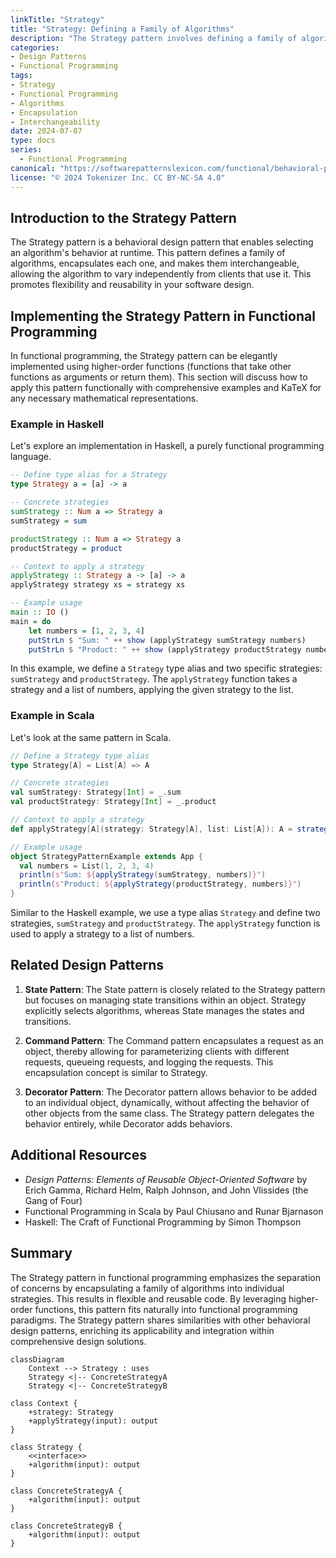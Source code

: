```yaml
---
linkTitle: "Strategy"
title: "Strategy: Defining a Family of Algorithms"
description: "The Strategy pattern involves defining a family of algorithms, encapsulating each one, and making them interchangeable. This allows the algorithm to vary independently from clients that use it."
categories:
- Design Patterns
- Functional Programming
tags:
- Strategy
- Functional Programming
- Algorithms
- Encapsulation
- Interchangeability
date: 2024-07-07
type: docs
series:
  - Functional Programming
canonical: "https://softwarepatternslexicon.com/functional/behavioral-patterns/interactions/strategy"
license: "© 2024 Tokenizer Inc. CC BY-NC-SA 4.0"
---
```



## Introduction to the Strategy Pattern

The Strategy pattern is a behavioral design pattern that enables selecting an algorithm's behavior at runtime. This pattern defines a family of algorithms, encapsulates each one, and makes them interchangeable, allowing the algorithm to vary independently from clients that use it. This promotes flexibility and reusability in your software design.

## Implementing the Strategy Pattern in Functional Programming

In functional programming, the Strategy pattern can be elegantly implemented using higher-order functions (functions that take other functions as arguments or return them). This section will discuss how to apply this pattern functionally with comprehensive examples and KaTeX for any necessary mathematical representations.

### Example in Haskell

Let's explore an implementation in Haskell, a purely functional programming language.

```haskell
-- Define type alias for a Strategy
type Strategy a = [a] -> a

-- Concrete strategies
sumStrategy :: Num a => Strategy a
sumStrategy = sum

productStrategy :: Num a => Strategy a
productStrategy = product

-- Context to apply a strategy
applyStrategy :: Strategy a -> [a] -> a
applyStrategy strategy xs = strategy xs

-- Example usage
main :: IO ()
main = do
    let numbers = [1, 2, 3, 4]
    putStrLn $ "Sum: " ++ show (applyStrategy sumStrategy numbers)
    putStrLn $ "Product: " ++ show (applyStrategy productStrategy numbers)
```

In this example, we define a `Strategy` type alias and two specific strategies: `sumStrategy` and `productStrategy`. The `applyStrategy` function takes a strategy and a list of numbers, applying the given strategy to the list.

### Example in Scala

Let's look at the same pattern in Scala.

```scala
// Define a Strategy type alias
type Strategy[A] = List[A] => A

// Concrete strategies
val sumStrategy: Strategy[Int] = _.sum
val productStrategy: Strategy[Int] = _.product

// Context to apply a strategy
def applyStrategy[A](strategy: Strategy[A], list: List[A]): A = strategy(list)

// Example usage
object StrategyPatternExample extends App {
  val numbers = List(1, 2, 3, 4)
  println(s"Sum: ${applyStrategy(sumStrategy, numbers)}")
  println(s"Product: ${applyStrategy(productStrategy, numbers)}")
}
```

Similar to the Haskell example, we use a type alias `Strategy` and define two strategies, `sumStrategy` and `productStrategy`. The `applyStrategy` function is used to apply a strategy to a list of numbers.

## Related Design Patterns

1. **State Pattern**: The State pattern is closely related to the Strategy pattern but focuses on managing state transitions within an object. Strategy explicitly selects algorithms, whereas State manages the states and transitions.

2. **Command Pattern**: The Command pattern encapsulates a request as an object, thereby allowing for parameterizing clients with different requests, queueing requests, and logging the requests. This encapsulation concept is similar to Strategy.

3. **Decorator Pattern**: The Decorator pattern allows behavior to be added to an individual object, dynamically, without affecting the behavior of other objects from the same class. The Strategy pattern delegates the behavior entirely, while Decorator adds behaviors.

## Additional Resources

- *Design Patterns: Elements of Reusable Object-Oriented Software* by Erich Gamma, Richard Helm, Ralph Johnson, and John Vlissides (the Gang of Four)
- Functional Programming in Scala by Paul Chiusano and Runar Bjarnason
- Haskell: The Craft of Functional Programming by Simon Thompson

## Summary

The Strategy pattern in functional programming emphasizes the separation of concerns by encapsulating a family of algorithms into individual strategies. This results in flexible and reusable code. By leveraging higher-order functions, this pattern fits naturally into functional programming paradigms. The Strategy pattern shares similarities with other behavioral design patterns, enriching its applicability and integration within comprehensive design solutions.

```mermaid
classDiagram
    Context --> Strategy : uses
    Strategy <|-- ConcreteStrategyA
    Strategy <|-- ConcreteStrategyB
    
class Context {
    +strategy: Strategy
    +applyStrategy(input): output
}

class Strategy {
    <<interface>>
    +algorithm(input): output
}

class ConcreteStrategyA {
    +algorithm(input): output
}

class ConcreteStrategyB {
    +algorithm(input): output
}
```
